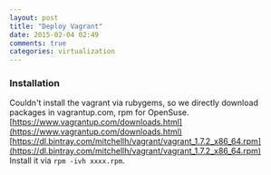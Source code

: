 ```yaml
---
layout: post
title: "Deploy Vagrant"
date: 2015-02-04 02:49
comments: true
categories: virtualization
---
```

### Installation
Couldn't install the vagrant via rubygems, so we directly download packages in vagrantup.com, rpm for OpenSuse.    
[https://www.vagrantup.com/downloads.html](https://www.vagrantup.com/downloads.html)    
[https://dl.bintray.com/mitchellh/vagrant/vagrant_1.7.2_x86_64.rpm](https://dl.bintray.com/mitchellh/vagrant/vagrant_1.7.2_x86_64.rpm)    
Install it via `rpm -ivh xxxx.rpm`.    
### 
